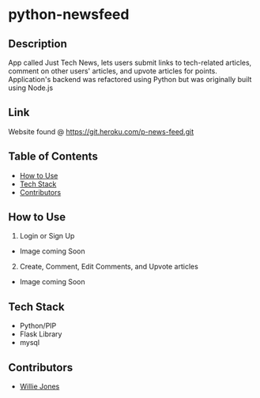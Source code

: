 # python-newsfeed

## Description
App called Just Tech News, lets users submit links to tech-related articles, comment on other users' articles, and upvote articles for points. Application's backend was refactored using Python but was originally built using Node.js

## Link
Website found @ https://git.heroku.com/p-news-feed.git

## Table of Contents

- [How to Use](#how-to-use)
- [Tech Stack](#tech-stack)
- [Contributors](#contributors)

## How to Use

1. Login or Sign Up

- Image coming Soon

2. Create, Comment, Edit Comments, and Upvote articles

- Image coming Soon

## Tech Stack
- Python/PIP
- Flask Library
- mysql

## Contributors
- [Willie Jones](https://github.com/Liiv-Dev)